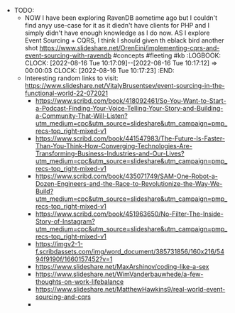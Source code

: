 - TODO:
	- NOW I have been exploring RavenDB aometime ago but I couldn't find anyy use-case for it as it diedn't have clients for PHP and I simply didn't have enough knowledge as I do now. AS I explore Event Sourcing + CQRS, I think I should given th eblack bird another shot https://www.slideshare.net/OrenEini/implementing-cqrs-and-event-sourcing-with-ravendb #concepts #fleeting #kb
	  :LOGBOOK:
	  CLOCK: [2022-08-16 Tue 10:17:09]--[2022-08-16 Tue 10:17:12] =>  00:00:03
	  CLOCK: [2022-08-16 Tue 10:17:23]
	  :END:
	- Interesting random links to visit: https://www.slideshare.net/VitalyBrusentsev/event-sourcing-in-the-functional-world-22-072021
		- https://www.scribd.com/book/418092461/So-You-Want-to-Start-a-Podcast-Finding-Your-Voice-Telling-Your-Story-and-Building-a-Community-That-Will-Listen?utm_medium=cpc&utm_source=slideshare&utm_campaign=pmp_recs-top_right-mixed-v1
		- https://www.scribd.com/book/441547983/The-Future-Is-Faster-Than-You-Think-How-Converging-Technologies-Are-Transforming-Business-Industries-and-Our-Lives?utm_medium=cpc&utm_source=slideshare&utm_campaign=pmp_recs-top_right-mixed-v1
		- https://www.scribd.com/book/435071749/SAM-One-Robot-a-Dozen-Engineers-and-the-Race-to-Revolutionize-the-Way-We-Build?utm_medium=cpc&utm_source=slideshare&utm_campaign=pmp_recs-top_right-mixed-v1
		- https://www.scribd.com/book/451963650/No-Filter-The-Inside-Story-of-Instagram?utm_medium=cpc&utm_source=slideshare&utm_campaign=pmp_recs-top_right-mixed-v1
		- https://imgv2-1-f.scribdassets.com/img/word_document/385731856/160x216/5494f9190f/1660157452?v=1
		- https://www.slideshare.net/MaxArshinov/coding-like-a-sex
		- https://www.slideshare.net/WimVanderbauwhede/a-few-thoughts-on-work-lifebalance
		- https://www.slideshare.net/MatthewHawkins9/real-world-event-sourcing-and-cqrs
		-